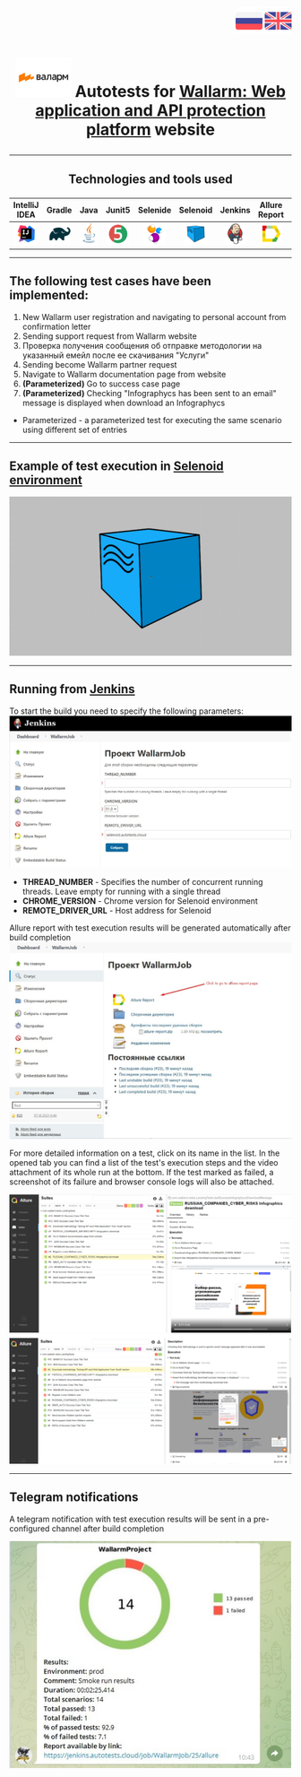 <div class="row" align="right">
  <a href="/README.md"><img src="images/RU.png" title ="Go to Russian version"></a>
 <a href="/README_EN.md"><img src="images/EN.png" title ="Go to English version"></a>
</div>

# <p align="center"> <img src="images/Wallarm.png" width="100" height="70">  Autotests for [Wallarm: Web application and API protection platform](https://www.wallarm.ru/) website</p>
___
##  <p align="center"> Technologies and tools used </p>
| IntelliJ IDEA | Gradle | Java | Junit5 | Selenide | Selenoid | Jenkins | Allure Report | Allure TestOps | Telegram (notifications) |
|:------:|:----:|:----:|:------:|:------:|:--------:|:--------:|:-------------:|:---------:|:-------:|
| <img src="images/Intellij.svg" width="40" height="40"> | <img src="images/Gradle.svg" width="40" height="40"> | <img src="images/Java.svg" width="40" height="40"> | <img src="images/Junit5.svg" width="40" height="40"> | <img src="images/Selenide.svg" width="40" height="40"> | <img src="images/Selenoid.svg" width="40" height="40"> | <img src="images/Jenkins.svg" width="40" height="40"> | <img src="images/Allure Report.svg" width="40" height="40"> | <img src="images/Allure TestOps.svg" width="40" height="40"> | <img src="images/Telegram.svg" width="40" height="40"> |

___
## The following test cases have been implemented:

1. New Wallarm user registration and navigating to personal account from confirmation letter
2. Sending support request from Wallarm website
3. Проверка получения сообщения об отправке методологии на указанный емейл после ее скачивания "Услуги"
4. Sending become Wallarm partner request
5. Navigate to Wallarm documentation page from website
6. **(Parameterized)** Go to success case page
7. **(Parameterized)** Checking "Infographycs has been sent to an email" message is displayed when download an Infographycs 
* Parameterized - a parameterized test for executing the same scenario using different set of entries 

___

## Example of test execution in [**Selenoid environment**](https://selenoid.autotests.cloud/#/)
![Selenoid](images/SelenoidVideo.gif)

___

## Running from [**Jenkins**](https://jenkins.autotests.cloud/job/WallarmJob/build?delay=0sec)
To start the build you need to specify the following parameters:
![RunParameters](images/JenkinsBuildStart.jpg)
* **THREAD_NUMBER** - Specifies the number of concurrent running threads. Leave empty for running with a single thread
* **CHROME_VERSION** - Chrome version for Selenoid environment
* **REMOTE_DRIVER_URL** - Host address for Selenoid

Allure report with test execution results will be generated automatically after build completion  
![BuildFinished](images/JenkinsBuildFinishedEN.jpg)

For more detailed information on a test, click on its name in the list. In the opened tab you can find a list of the test's execution steps and the video attachment of its whole run at the bottom. If the test marked as failed, a screenshot of its failure and browser console logs will also be attached.

![TestSuccess](images/AllureResult.png)
![TestFailed](images/AllureFailResult.png)

___
## Telegram notifications
A telegram notification with test execution results will be sent in a pre-configured channel after build completion

![TelegramBot](images/TelegramNotEN.jpg)

